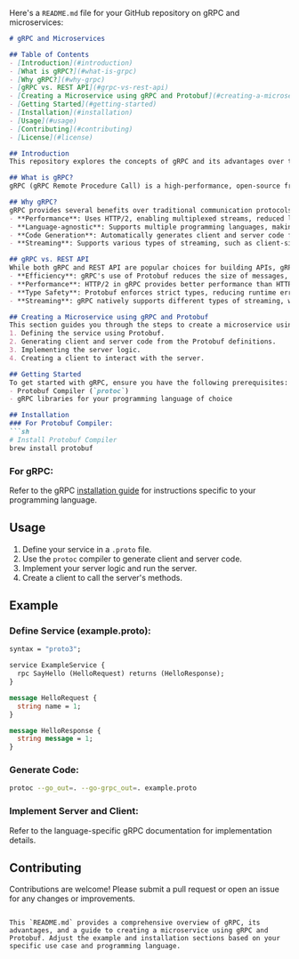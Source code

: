 Here's a `README.md` file for your GitHub repository on gRPC and microservices:

```markdown
# gRPC and Microservices

## Table of Contents
- [Introduction](#introduction)
- [What is gRPC?](#what-is-grpc)
- [Why gRPC?](#why-grpc)
- [gRPC vs. REST API](#grpc-vs-rest-api)
- [Creating a Microservice using gRPC and Protobuf](#creating-a-microservice-using-grpc-and-protobuf)
- [Getting Started](#getting-started)
- [Installation](#installation)
- [Usage](#usage)
- [Contributing](#contributing)
- [License](#license)

## Introduction
This repository explores the concepts of gRPC and its advantages over traditional REST APIs. Additionally, it demonstrates how to create a microservice using gRPC and Protocol Buffers (Protobuf).

## What is gRPC?
gRPC (gRPC Remote Procedure Call) is a high-performance, open-source framework designed by Google. It enables remote procedure calls (RPC) between client and server applications. gRPC uses HTTP/2 for transport, Protocol Buffers (Protobuf) as the interface description language, and offers features like authentication, load balancing, and more.

## Why gRPC?
gRPC provides several benefits over traditional communication protocols:
- **Performance**: Uses HTTP/2, enabling multiplexed streams, reduced latency, and lower overhead.
- **Language-agnostic**: Supports multiple programming languages, making it flexible for diverse development environments.
- **Code Generation**: Automatically generates client and server code from a single Protobuf file, reducing boilerplate and potential errors.
- **Streaming**: Supports various types of streaming, such as client-side, server-side, and bidirectional.

## gRPC vs. REST API
While both gRPC and REST API are popular choices for building APIs, gRPC has some distinct advantages:
- **Efficiency**: gRPC's use of Protobuf reduces the size of messages, leading to faster transmission compared to JSON-based REST APIs.
- **Performance**: HTTP/2 in gRPC provides better performance than HTTP/1.1 used by most REST APIs.
- **Type Safety**: Protobuf enforces strict types, reducing runtime errors that are common in REST APIs.
- **Streaming**: gRPC natively supports different types of streaming, whereas REST API requires additional work to achieve similar functionality.

## Creating a Microservice using gRPC and Protobuf
This section guides you through the steps to create a microservice using gRPC and Protobuf. The process includes:
1. Defining the service using Protobuf.
2. Generating client and server code from the Protobuf definitions.
3. Implementing the server logic.
4. Creating a client to interact with the server.

## Getting Started
To get started with gRPC, ensure you have the following prerequisites:
- Protobuf Compiler (`protoc`)
- gRPC libraries for your programming language of choice

## Installation
### For Protobuf Compiler:
```sh
# Install Protobuf Compiler
brew install protobuf
```

### For gRPC:
Refer to the gRPC [installation guide](https://grpc.io/docs/languages/) for instructions specific to your programming language.

## Usage
1. Define your service in a `.proto` file.
2. Use the `protoc` compiler to generate client and server code.
3. Implement your server logic and run the server.
4. Create a client to call the server's methods.

## Example
### Define Service (example.proto):
```proto
syntax = "proto3";

service ExampleService {
  rpc SayHello (HelloRequest) returns (HelloResponse);
}

message HelloRequest {
  string name = 1;
}

message HelloResponse {
  string message = 1;
}
```

### Generate Code:
```sh
protoc --go_out=. --go-grpc_out=. example.proto
```

### Implement Server and Client:
Refer to the language-specific gRPC documentation for implementation details.

## Contributing
Contributions are welcome! Please submit a pull request or open an issue for any changes or improvements.


```

This `README.md` provides a comprehensive overview of gRPC, its advantages, and a guide to creating a microservice using gRPC and Protobuf. Adjust the example and installation sections based on your specific use case and programming language.